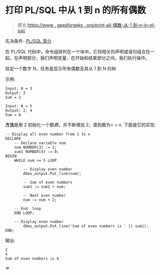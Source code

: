 # 打印 PL/SQL 中从 1 到 n 的所有偶数

> 原文:[https://www . geesforgeks . org/print-all-偶数-从-1 到-n-in-pl-sql/](https://www.geeksforgeeks.org/print-all-even-numbers-from-1-to-n-in-pl-sql/)

先决条件- [PL/SQL 简介](https://www.geeksforgeeks.org/plsql-introduction/)

在 PL/SQL 代码中，命令组排列在一个块中。它将相关的声明或语句组合在一起。在声明部分，我们声明变量，在开始和结束部分之间，我们执行操作。

给定一个数字 N，任务是显示所有偶数及其从 1 到 N 的和

示例:

```
Input: N = 3
Output: 2
Sum = 2

Input: N = 5
Output: 2, 4
Sum = 6

```

**方法**是用 2 初始化一个数*数*，并不断增加 2，直到数为< = n.
下面是它的实现:

```
-- Display all even number from 1 to n
DECLARE
    -- Declare variable num
    num NUMBER(3) := 2;
    sum1 NUMBER(4) := 0;
BEGIN
    WHILE num <= 5 LOOP

        -- Display even number
        dbms_output.Put_line(num);

        -- Sum of even numbers
        sum1 := sum1 + num;

        -- Next even number
        num := num + 2;

    -- End  loop
    END LOOP;

    -- Display even number
        dbms_output.Put_line('Sum of even numbers is ' || sum1);
END;
```

输出:

```
2
4
Sum of even numbers is 6

```

=>